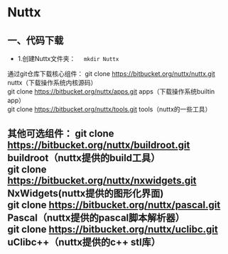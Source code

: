 # Nuttx
## 一、代码下载
* 1.创建Nuttx文件夹：  
` mkdir Nuttx`

通过git仓库下载核心组件：
git clone https://bitbucket.org/nuttx/nuttx.git nuttx（下载操作系统内核源码）  
git clone https://bitbucket.org/nuttx/apps.git apps（下载操作系统builtin app）  
git clone https://bitbucket.org/nuttx/tools.git tools（nuttx的一些工具）  

其他可选组件：
git clone https://bitbucket.org/nuttx/buildroot.git buildroot（nuttx提供的build工具）  
git clone https://bitbucket.org/nuttx/nxwidgets.git NxWidgets(nuttx提供的图形化界面)  
git clone https://bitbucket.org/nuttx/pascal.git Pascal（nuttx提供的pascal脚本解析器）  
git clone https://bitbucket.org/nuttx/uclibc.git uClibc++（nuttx提供的c++ stl库）  
---

